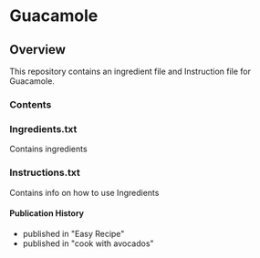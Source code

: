 # Guacamole

## Overview
This repository contains an ingredient file and Instruction file for Guacamole.

### Contents
### Ingredients.txt
 
 Contains ingredients
 
 ### Instructions.txt
 
 Contains info on how to use Ingredients
 
 
#### Publication History

- published in "Easy Recipe"
- published in "cook with avocados"
